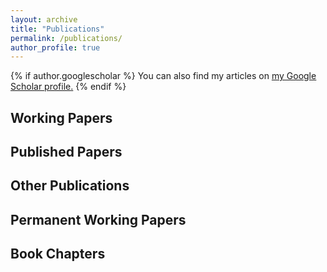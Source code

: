 ```yaml
---
layout: archive
title: "Publications"
permalink: /publications/
author_profile: true
---
```


{% if author.googlescholar %}
  You can also find my articles on <u><a href="{{https://scholar.google.com/citations?user=cSXJYiUAAAAJ&hl=en}}">my Google Scholar profile</a>.</u>
{% endif %}

<!---
{% include base_path %}

{% for post in site.publications reversed %}
  {% include archive-single.html %}
{% endfor %} 
--->

## Working Papers


## Published Papers


## Other Publications


## Permanent  Working Papers


## Book Chapters
